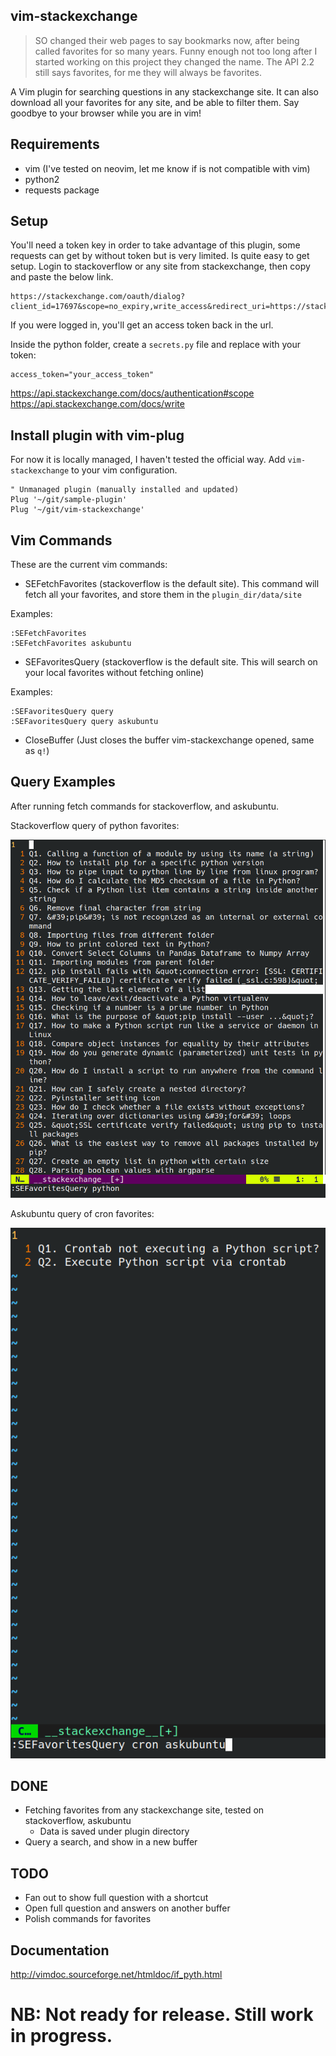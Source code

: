 ## vim-stackexchange

> SO changed their web pages to say bookmarks now, after being called favorites for so many years. Funny enough not too long after I started working on this project they changed the name. The API 2.2 still says favorites, for me they will always be favorites.

A Vim plugin for searching questions in any stackexchange site.
It can also download all your favorites for any site, and be able to filter them. Say goodbye to your browser while you are in vim!

## Requirements

- vim (I've tested on neovim, let me know if is not compatible with vim)
- python2
- requests package

## Setup

You'll need a token key in order to take advantage of this plugin, some requests can get by without token but is very limited. Is quite easy to get setup. Login to stackoverflow or any site from stackexchange, then copy and paste the below link.

```
https://stackexchange.com/oauth/dialog?client_id=17697&scope=no_expiry,write_access&redirect_uri=https://stackexchange.com/oauth/login_success/
```

If you were logged in, you'll get an access token back in the url.

Inside the python folder, create a `secrets.py` file and replace with your token:

```
access_token="your_access_token"
```

https://api.stackexchange.com/docs/authentication#scope
https://api.stackexchange.com/docs/write

## Install plugin with vim-plug

For now it is locally managed, I haven't tested the official way. Add `vim-stackexchange` to your vim configuration.

```
" Unmanaged plugin (manually installed and updated)
Plug '~/git/sample-plugin'
Plug '~/git/vim-stackexchange'

```

## Vim Commands

These are the current vim commands:

- SEFetchFavorites (stackoverflow is the default site). This command will fetch all your favorites, and store them in the `plugin_dir/data/site`

Examples:

```
:SEFetchFavorites
:SEFetchFavorites askubuntu
```

- SEFavoritesQuery (stackoverflow is the default site. This will search on your local favorites without fetching online)

Examples:

```
:SEFavoritesQuery query
:SEFavoritesQuery query askubuntu
```

- CloseBuffer (Just closes the buffer vim-stackexchange opened, same as `q!`)

## Query Examples

After running fetch commands for stackoverflow, and askubuntu.

Stackoverflow query of python favorites:

![stackoverflow](/images/stackoverflow.png)

Askubuntu query of cron favorites:

![askubuntu](/images/askubuntu.png)

## DONE

- Fetching favorites from any stackexchange site, tested on stackoverflow, askubuntu
  - Data is saved under plugin directory
- Query a search, and show in a new buffer

## TODO

- Fan out to show full question with a shortcut
- Open full question and answers on another buffer
- Polish commands for favorites

## Documentation

http://vimdoc.sourceforge.net/htmldoc/if_pyth.html

# NB: Not ready for release. Still work in progress.
